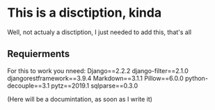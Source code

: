 # This is a disctiption, kinda

Well, not actualy a disctiption, I just needed to add this, that's all

## Requierments

For this to work you nneed:
Django==2.2.2
django-filter==2.1.0
djangorestframework==3.9.4
Markdown==3.1.1
Pillow==6.0.0
python-decouple==3.1
pytz==2019.1
sqlparse==0.3.0

(Here will be a documintation, as soon as I write it)